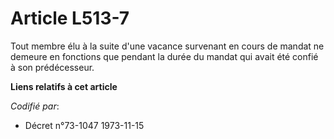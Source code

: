 # Article L513-7

Tout membre élu à la suite d'une vacance survenant en cours de mandat ne demeure en fonctions que pendant la durée du mandat
qui avait été confié à son prédécesseur.

**Liens relatifs à cet article**

_Codifié par_:

  - Décret n°73-1047 1973-11-15

